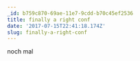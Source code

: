 ```yaml
---
_id: b759c870-69ae-11e7-9cdd-b70c45ef2536
title: finally a right conf
date: '2017-07-15T22:41:18.174Z'
slug: finally-a-right-conf
---
```

noch mal

